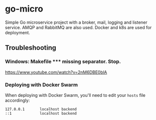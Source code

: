 # go-micro
Simple Go microservice project with a broker, mail, logging and listener service. AMQP and RabbitMQ are also used. Docker and k8s are used for deployment.

## Troubleshooting

### Windows: Makefile *** missing separator.  Stop.
https://www.youtube.com/watch?v=2nM6DBE0blA

### Deploying with Docker Swarm
When deploying with Docker Swarm, you'll need to edit your `hosts` file accordingly:
```
127.0.0.1       localhost backend
::1             localhost backend
```
